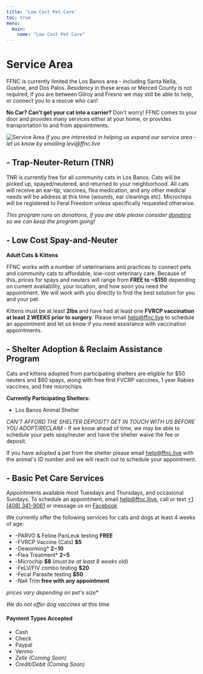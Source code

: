 ```yaml
---
title: 'Low Cost Pet Care'
toc: true
menu:
  main:
    name: "Low Cost Pet Care"
---
```



# Service Area

FFNC is currently limited the Los Banos area - including Santa Nella, Gustine, and Dos Palos. Residency in these areas or Merced County is not required, if you are between Gilroy and Fresno we may still be able to help, or connect you to a rescue who can!

**No Car? Can't get your cat into a carrier?**
Don't worry! FFNC comes to your door and provides many services either at your home, or provides transportation to and from appointments.


![Service Area](/images/service-area.png)
_If you are interested in helping us expand our service area - let us know by emailing levi@ffnc.live_

## - Trap-Neuter-Return (TNR)
TNR is currently free for all community cats in Los Banos. Cats will be picked up, spayed/neutered, and returned to your neighborhood. All cats will receive an ear-tip, vaccines, flea medication, and any other medical needs will be address at this time (wounds, ear cleanings etc). Microchips will be registered to Feral Freedom unless specifically requested otherwise.

*This program runs on donations, if you are able please consider [donating](/pages/donate) so we can keep the program going!*



## - Low Cost Spay-and-Neuter

**Adult Cats & Kittens**

FFNC works with a number of veterinarians and practices to connect pets and community cats to affordable, low-cost veterinary care. Because of this, prices for spays and neuters will range from **FREE to ~$150** depending on current availability, your location, and how soon you need the appointment. We will work with you directly to find the best solution for you and your pet.

Kittens must be at least **2lbs** and have had at least one **FVRCP vaccination at least 2 WEEKS prior to surgery**. Please email help@ffnc.live to schedule an appointment and let us know if you need assistance with vaccination appointments.



## - Shelter Adoption & Reclaim Assistance Program

Cats and kittens adopted from participating shelters are eligible for $50 neuters and $60 spays, along with free first FVCRP vaccines, 1 year Rabies vaccines, and free microchips.

**Currently Participating Shelters:**

- Los Banos Animal Shelter

_CAN'T AFFORD THE SHELTER DEPOSIT? GET IN TOUCH WITH US BEFORE YOU ADOPT/RECLAIM_ - If we know ahead of time, we may be able to schedule your pets spay/neuter and have the shelter waive the fee or deposit.

If you have adopted a pet from the shelter please email help@ffnc.live with the animal's ID number and we will reach out to schedule your appointment.



## - Basic Pet Care Services

Appointments available most Tuesdays and Thursdays, and occasional Sundays. To schedule an appointment, email help@ffnc.llive, call or text [+1 (408) 341-9061](tel:14083419061) or message us on [Facebook](https://www.facebook.com/feralfreedomnorcal)

We currently offer the following services for cats and dogs at least 4 weeks of age:

- -PARVO & Feline PanLeuk testing **FREE**
- -FVRCP Vaccine (Cats) **$5**
- -Deworming* **$2-$10**
- -Flea Treatment* **$2-$5**
- -Microchip **$8** (*must be at least 8 weeks old*)
- -FeLV/FIV combo testing **$20**
- -Fecal Parasite testing **$50**
- -Nail Trim **free with any appointment**

*prices vary depending on pet's size**

*We do not offer dog vaccines at this time*

#### Payment Types Accepted
- Cash
- Check
- Paypal
- Venmo
- *Zelle (Coming Soon)*
- *Credit/Debit (Coming Soon)*